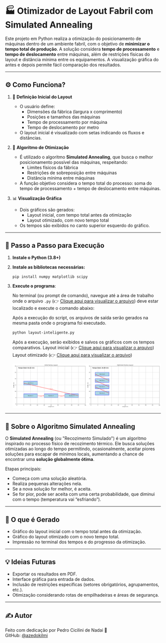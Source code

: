 # 🏭 Otimizador de Layout Fabril com Simulated Annealing

Este projeto em Python realiza a otimização do posicionamento de máquinas dentro de um ambiente fabril, com o objetivo de **minimizar o tempo total de produção**. A solução considera **tempo de processamento** e **tempo de deslocamento** entre máquinas, além de restrições físicas do layout e distância mínima entre os equipamentos. A visualização gráfica do antes e depois permite fácil comparação dos resultados.

---

## ⚙️ Como Funciona?

1. 📀 **Definição Inicial do Layout**

   - O usuário define:
     - Dimensões da fábrica (largura x comprimento)
     - Posições e tamanhos das máquinas
     - Tempo de processamento por máquina
     - Tempo de deslocamento por metro
   - O layout inicial é visualizado com setas indicando os fluxos e distâncias.

2. 🧊 **Algoritmo de Otimização**

   - É utilizado o algoritmo **Simulated Annealing**, que busca o melhor posicionamento possível das máquinas, respeitando:
     - Limites físicos da fábrica
     - Restrições de sobreposição entre máquinas
     - Distância mínima entre máquinas
   - A função objetivo considera o tempo total do processo: soma do tempo de processamento + tempo de deslocamento entre máquinas.

3. 📊 **Visualização Gráfica**

   - Dois gráficos são gerados:
     - Layout inicial, com tempo total antes da otimização
     - Layout otimizado, com novo tempo total
   - Os tempos são exibidos no canto superior esquerdo do gráfico.

---

## 🚀 Passo a Passo para Execução

1. **Instale o Python (3.8+)**

2. **Instale as bibliotecas necessárias:**

   ```bash
   pip install numpy matplotlib scipy
   ```

3. **Execute o programa**:

   No terminal (ou prompt de comando), navegue até a área de trabalho onde o arquivo `.py` (👉 [Clique aqui para visualizar o arquivo](https://github.com/azedokilmi/layout-inteligente-fabrica/blob/main/layout-inteligente.py)) deve estar localizado e execute o comando abaixo:
   
   Após a execução do script, os arquivos de saída serão gerados na mesma pasta onde o programa foi executado.
   
   ```bash
   python layout-inteligente.py
   ```
   
   Após a execução, serão exibidos e salvos os gráficos com os tempos comparativos.
   Layout inicial (👉 [Clique aqui para visualizar o arquivo](https://github.com/azedokilmi/layout-inteligente-fabrica/blob/main/layout-inicial.png))
   Layout otimizado (👉 [Clique aqui para visualizar o arquivo](https://github.com/azedokilmi/layout-inteligente-fabrica/blob/main/layout-otimizado.png))

   ![Prévia do Programa em Execução](https://github.com/azedokilmi/layout-inteligente-fabrica/blob/main/preview-layouts.png)
---

## 🧠 Sobre o Algoritmo Simulated Annealing

O **Simulated Annealing** (ou "Recozimento Simulado") é um algoritmo inspirado no processo físico de recozimento térmico. Ele busca soluções otimizadas ao longo do tempo permitindo, ocasionalmente, aceitar piores soluções para escapar de mínimos locais, aumentando a chance de encontrar uma **solução globalmente ótima**.

Etapas principais:

- Começa com uma solução aleatória.
- Realiza pequenas alterações nela.
- Se a nova solução for melhor, é aceita.
- Se for pior, pode ser aceita com uma certa probabilidade, que diminui com o tempo (temperatura vai “esfriando”).

---

## 📂 O que é Gerado

- Gráfico do layout inicial com o tempo total antes da otimização.
- Gráfico do layout otimizado com o novo tempo total.
- Impressão no terminal dos tempos e do progresso da otimização.

---

## 💡 Ideias Futuras

- Exportar os resultados em PDF.
- Interface gráfica para entrada de dados.
- Inclusão de restrições específicas (setores obrigatórios, agrupamentos, etc.).
- Otimização considerando rotas de empilhadeiras e áreas de segurança.

---

## ✍️ Autor

Feito com dedicação por Pedro Cicilini de Nadai 💪\
GitHub: [@azedokilmi](https://github.com/azedokilmi)
